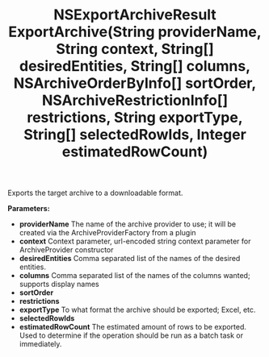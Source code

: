 ﻿---
uid: crmscript_ref_NSArchiveAgent_ExportArchive
title: NSExportArchiveResult ExportArchive(String providerName, String context, String[] desiredEntities, String[] columns, NSArchiveOrderByInfo[] sortOrder, NSArchiveRestrictionInfo[] restrictions, String exportType, String[] selectedRowIds, Integer estimatedRowCount)
intellisense: NSArchiveAgent.ExportArchive
keywords: NSArchiveAgent, ExportArchive
so.topic: reference
---

Exports the target archive to a downloadable format.

**Parameters:**
 - **providerName** The name of the archive provider to use; it will be created via the ArchiveProviderFactory from a plugin
 - **context** Context parameter, url-encoded string context parameter for ArchiveProvider constructor
 - **desiredEntities** Comma separated list of the names of the desired entities.
 - **columns** Comma separated list of the names of the columns wanted; supports display names
 - **sortOrder** 
 - **restrictions** 
 - **exportType** To what format the archive should be exported; Excel, etc.
 - **selectedRowIds** 
 - **estimatedRowCount** The estimated amount of rows to be exported. Used to determine if the operation should be run as a batch task or immediately.
